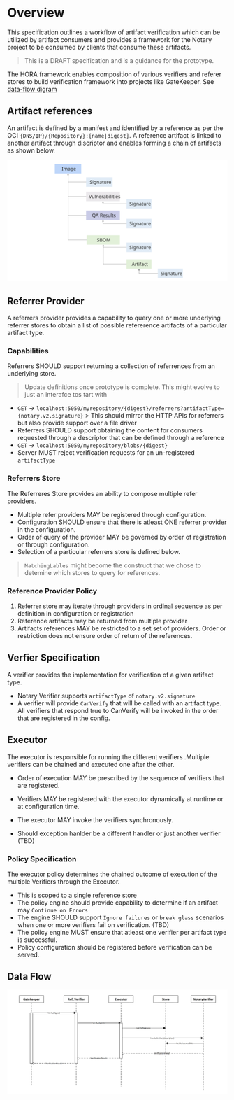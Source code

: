 # Overview

This specification outlines a workflow of artifact verification which can be utilized by artifact consumers and provides a framework for the Notary project to be consumed by clients that consume these artifacts.

> This is a DRAFT specification and is a guidance for the prototype.

The HORA framework enables composition of various verifiers and referer stores to build verification framework into projects like GateKeeper. See [data-flow digram](#data-flow)

## Artifact references

An artifact is defined by a manifest and identified by a reference as per the OCI `{DNS/IP}/{Repository}:[name|digest]`. 
A reference artifact is linked to another artifact through discriptor and enables forming a chain of artifacts as shown below.

![artifact-hierarcy](./artifact-heirarchy.svg)

## Referrer Provider

A referrers provider provides a capability to query one or more underlying referrer stores to obtain a list of possible refererence artifacts of a particular artifact type.

### Capabilities

Referrers SHOULD support returning a collection of referrences from an underlying store.

> Update definitions once prototype is complete. This might evolve to just an interafce tos tart with

- `GET` ->  `localhost:5050/myrepository/{digest}/referrers?artifactType={notary.v2.signature}`
        > This should mirror the HTTP APIs for referrers but also provide support over a file driver
- Referrers SHOULD support obtaining the content for consumers requested through a descriptor that can be defined through a reference
- `GET` -> `localhost:5050/myrepository/blobs/{digest}`
- Server MUST reject verification requests for an un-registered `artifactType`

### Referrers Store

The Referreres Store provides an ability to compose multiple refer providers.

- Multiple refer providers MAY be registered through configuration.
- Configuration SHOULD ensure that there is atleast ONE referrer provider in the configuration.
- Order of query of the provider MAY be governed by order of registration or through configuration.
- Selection of a particular referrers store  is defined below.

> `MatchingLables` might become the construct that we chose to detemine which stores to query for references. 

### Reference Provider Policy

1. Referrer store may iterate through providers in ordinal sequence as per definition in configuration or registration
2. Reference artifacts may be returned from multiple provider
3. Artifacts references MAY be restricted to a set set of providers. Order or restriction does not ensure order of return of the references.

## Verfier Specification

A verifier provides the implementation for verification of a given artifact type.

- Notary Verifier supports `artifactType` of `notary.v2.signature`
- A verifier will provide `CanVerify` that will be called with an artifact type. All verifiers that respond true to CanVerify will be invoked in the order that are registered in the config.

## Executor

The executor is responsible for running the different verifiers .Multiple verifiers can be chained and executed one after the other.

- Order of execution MAY be prescribed by the sequence of verifiers that are registered.
- Verifiers MAY be registered with the executor dynamically at runtime or at configuration time.
- The executor MAY invoke the verifiers  synchronously.

- Should exception hanlder be a different handler or just another verifier (TBD)

### Policy Specification

The executor policy determines the chained outcome of execution of the multiple Verifiers through the Executor.

- This is scoped to a single reference store
- The policy engine should provide capability to determine if an artifact may `Continue on Errors` 
- The engine SHOULD support `Ignore failures` or `break glass` scenarios when one or more verifiers fail on verification.  (TBD)
- The policy engine MUST ensure that atleast one verifier per artifact type is successful.  
- Policy configuration should be registered before verification can be served.

## Data Flow

![workflow](./data-flow.svg)
